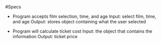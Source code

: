 ##

#Specs

- Program accepts film selection, time, and age
Input: select film, time, and age
Output: stores object containing what the user selected

- Program will calculate ticket cost
Input: the object that contains the information
Output: ticket price
